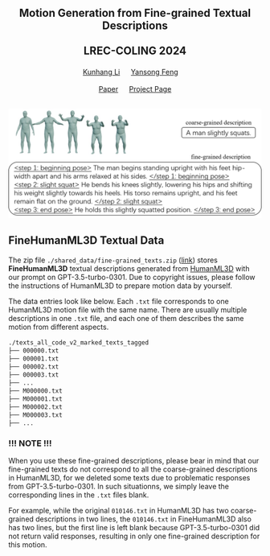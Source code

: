 ## <p align="center">Motion Generation from Fine-grained Textual Descriptions<br><br> LREC-COLING 2024 </p>
<div align="center">
  <a href="https://kunhangl.github.io/" target="_blank">Kunhang&nbsp;Li</a> &emsp; 
  <a href="https://sites.google.com/site/ysfeng/home" target="_blank">Yansong&nbsp;Feng</a> &emsp;
  <br> <br>
  <a href="" target="_blank">Paper</a> &emsp;
  <a href="https://kunhangl.github.io/finemotiondiffuse/" target="_blank">Project&nbsp;Page</a>
</div>

<br>

<p align="center">
    <img width="750" src="images/introduction.jpg"/>
</p>

## FineHumanML3D Textual Data
The zip file `./shared_data/fine-grained_texts.zip` ([link](https://github.com/KunhangL/finemotiondiffuse/tree/main/shared_data)) stores **FineHumanML3D** textual descriptions generated from <a href="https://github.com/EricGuo5513/HumanML3D">HumanML3D</a> with our prompt on GPT-3.5-turbo-0301. Due to copyright issues, please follow the instructions of HumanML3D to prepare motion data by yourself.<br>

The data entries look like below. Each `.txt` file corresponds to one HumanML3D motion file with the same name. There are usually multiple descriptions in one `.txt` file, and each one of them describes the same motion from different aspects.
```
./texts_all_code_v2_marked_texts_tagged
├── 000000.txt
├── 000001.txt
├── 000002.txt
├── 000003.txt
├── ...
├── M000000.txt
├── M000001.txt
├── M000002.txt
├── M000003.txt
├── ...
```
### !!! NOTE !!! ###
When you use these fine-grained descriptions, please bear in mind that our fine-grained texts do not correspond to all the coarse-grained descriptions in HumanML3D, for we deleted some texts due to problematic responses from GPT-3.5-turbo-0301. In such situationns, we simply leave the corresponding lines in the `.txt` files blank.<br>

For example, while the original `010146.txt` in HumanML3D has two coarse-grained descriptions in two lines, the `010146.txt` in FineHumanML3D also has two lines, but the first line is left blank because GPT-3.5-turbo-0301 did not return valid responses, resulting in only one fine-grained description for this motion.